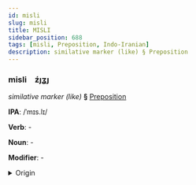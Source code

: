 ```yaml
---
id: misli
slug: misli
title: MISLI
sidebar_position: 688
tags: [misli, Preposition, Indo-Iranian]
description: similative marker (like) § Preposition
---
```


### misli&emsp;<span kind="abugida">ƶ́ȷʓȷ</span>

*similative marker (like)* **§** [Preposition](../../tags/Preposition)

**IPA**: /ˈmɪs.lɪ/

**Verb**: -

**Noun**: -

**Modifier**: -

<details>
    <summary>Origin</summary>
    Persian, Dari مثل mesl-e [mɪs.lɪ]<br/>
    <em>Indo-Iranian Language Family</em>
</details>